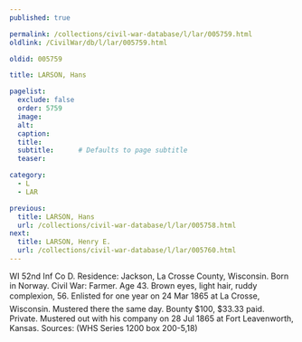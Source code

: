 ```yaml
---
published: true

permalink: /collections/civil-war-database/l/lar/005759.html
oldlink: /CivilWar/db/l/lar/005759.html

oldid: 005759

title: LARSON, Hans

pagelist:
  exclude: false
  order: 5759
  image: 
  alt:
  caption:
  title:
  subtitle:      # Defaults to page subtitle
  teaser:

category: 
  - L 
  - LAR

previous:
  title: LARSON, Hans
  url: /collections/civil-war-database/l/lar/005758.html  
next:
  title: LARSON, Henry E.
  url: /collections/civil-war-database/l/lar/005760.html   
---
```

WI 52nd Inf Co D. Residence: Jackson, La Crosse County, Wisconsin. Born in Norway. Civil War: Farmer. Age 43. Brown eyes, light hair, ruddy complexion, 5&#146;6&#148;. Enlisted for one year on 24 Mar 1865 at La Crosse, Wisconsin. Mustered there the same day. Bounty $100, $33.33 paid. Private. Mustered out with his company on 28 Jul 1865 at Fort Leavenworth, Kansas. Sources: (WHS Series 1200 box 200-5,18)
